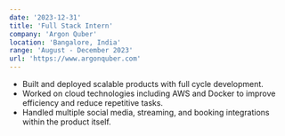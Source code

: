 ```yaml
---
date: '2023-12-31'
title: 'Full Stack Intern'
company: 'Argon Quber'
location: 'Bangalore, India'
range: 'August - December 2023'
url: 'https://www.argonquber.com'
---
```


- Built and deployed scalable products with full cycle development.
- Worked on cloud technologies including AWS and Docker to improve efficiency and reduce repetitive tasks.
- Handled multiple social media, streaming, and booking integrations within the product itself.